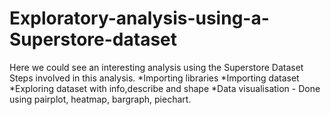 # Exploratory-analysis-using-a-Superstore-dataset

Here we could see an interesting analysis using the Superstore Dataset 
Steps involved in this analysis.
  *Importing libraries
  *Importing dataset
  *Exploring dataset with info,describe and shape
  *Data visualisation - Done using pairplot, heatmap, bargraph, piechart.
